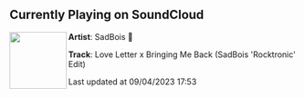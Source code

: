 ## Currently Playing on SoundCloud

[<img align="left" width="100" src="https://i1.sndcdn.com/artworks-tfk4Cwcq6zMCU7xD-eGkJDA-t500x500.jpg">](https://soundcloud.com/sadbois_official/love-letter-x-bringing-me-back-sadbois-rocktronic-edit)

**Artist**: SadBois 🦋 

**Track**: Love Letter x Bringing Me Back (SadBois 'Rocktronic' Edit)

Last updated at 09/04/2023 17:53
